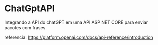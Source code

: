 # ChatGptAPI
Integrando a API do chatGPT em uma API ASP NET CORE para enviar pacotes com frases.

referencia: https://platform.openai.com/docs/api-reference/introduction
